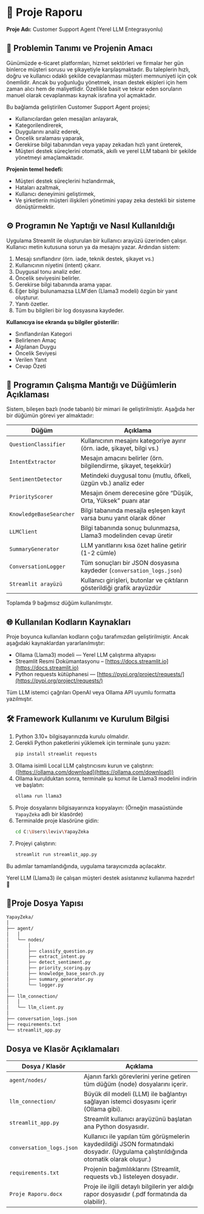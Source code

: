# 📄 Proje Raporu
**Proje Adı:** Customer Support Agent (Yerel LLM Entegrasyonlu)

## 🎯 Problemin Tanımı ve Projenin Amacı

Günümüzde e-ticaret platformları, hizmet sektörleri ve firmalar her gün binlerce müşteri sorusu ve şikayetiyle karşılaşmaktadır. Bu taleplerin hızlı, doğru ve kullanıcı odaklı şekilde cevaplanması müşteri memnuniyeti için çok önemlidir. Ancak bu yoğunluğu yönetmek, insan destek ekipleri için hem zaman alıcı hem de maliyetlidir. Özellikle basit ve tekrar eden soruların manuel olarak cevaplanması kaynak israfına yol açmaktadır.

Bu bağlamda geliştirilen Customer Support Agent projesi;

* Kullanıcılardan gelen mesajları anlayarak,
* Kategorilendirerek,
* Duygularını analiz ederek,
* Öncelik sıralaması yaparak,
* Gerekirse bilgi tabanından veya yapay zekadan hızlı yanıt üreterek,
* Müşteri destek süreçlerini otomatik, akıllı ve yerel LLM tabanlı bir şekilde yönetmeyi amaçlamaktadır.

**Projenin temel hedefi:**

* Müşteri destek süreçlerini hızlandırmak,
* Hataları azaltmak,
* Kullanıcı deneyimini geliştirmek,
* Ve şirketlerin müşteri ilişkileri yönetimini yapay zeka destekli bir sisteme dönüştürmektir.

## ⚙️ Programın Ne Yaptığı ve Nasıl Kullanıldığı

Uygulama Streamlit ile oluşturulan bir kullanıcı arayüzü üzerinden çalışır. Kullanıcı metin kutusuna sorun ya da mesajını yazar. Ardından sistem:

1.  Mesajı sınıflandırır (örn. iade, teknik destek, şikayet vs.)
2.  Kullanıcının niyetini (intent) çıkarır.
3.  Duygusal tonu analiz eder.
4.  Öncelik seviyesini belirler.
5.  Gerekirse bilgi tabanında arama yapar.
6.  Eğer bilgi bulunamazsa LLM'den (Llama3 modeli) özgün bir yanıt oluşturur.
7.  Yanıtı özetler.
8.  Tüm bu bilgileri bir log dosyasına kaydeder.

**Kullanıcıya ise ekranda şu bilgiler gösterilir:**

* Sınıflandırılan Kategori
* Belirlenen Amaç
* Algılanan Duygu
* Öncelik Seviyesi
* Verilen Yanıt
* Cevap Özeti

## 🧠 Programın Çalışma Mantığı ve Düğümlerin Açıklaması

Sistem, bileşen bazlı (node tabanlı) bir mimari ile geliştirilmiştir. Aşağıda her bir düğümün görevi yer almaktadır:

| Düğüm                 | Açıklama                                                                 |
| --------------------- | ------------------------------------------------------------------------ |
| `QuestionClassifier`  | Kullanıcının mesajını kategoriye ayırır (örn. iade, şikayet, bilgi vs.)   |
| `IntentExtractor`     | Mesajın amacını belirler (örn. bilgilendirme, şikayet, teşekkür)         |
| `SentimentDetector`   | Metindeki duygusal tonu (mutlu, öfkeli, üzgün vb.) analiz eder            |
| `PriorityScorer`      | Mesajın önem derecesine göre “Düşük, Orta, Yüksek” puanı atar            |
| `KnowledgeBaseSearcher` | Bilgi tabanında mesajla eşleşen kayıt varsa bunu yanıt olarak döner      |
| `LLMClient`           | Bilgi tabanında sonuç bulunmazsa, Llama3 modelinden cevap üretir         |
| `SummaryGenerator`    | LLM yanıtlarını kısa özet haline getirir (1-2 cümle)                     |
| `ConversationLogger`  | Tüm sonuçları bir JSON dosyasına kaydeder (`conversation_logs.json`)    |
| `Streamlit arayüzü`   | Kullanıcı girişleri, butonlar ve çıktıların gösterildiği grafik arayüzdür |

Toplamda 9 bağımsız düğüm kullanılmıştır.

## 🌐 Kullanılan Kodların Kaynakları

Proje boyunca kullanılan kodların çoğu tarafımızdan geliştirilmiştir. Ancak aşağıdaki kaynaklardan yararlanılmıştır:

* Ollama (Llama3) modeli — Yerel LLM çalıştırma altyapısı
* Streamlit Resmi Dokümantasyonu – [https://docs.streamlit.io](https://docs.streamlit.io)
* Python requests kütüphanesi — [https://pypi.org/project/requests/](https://pypi.org/project/requests/)

Tüm LLM istemci çağrıları OpenAI veya Ollama API uyumlu formatta yazılmıştır.

## 🛠️ Framework Kullanımı ve Kurulum Bilgisi

1.  Python 3.10+ bilgisayarınızda kurulu olmalıdır.
2.  Gerekli Python paketlerini yüklemek için terminale şunu yazın:
    ```bash
    pip install streamlit requests
    ```
3.  Ollama isimli Local LLM çalıştırıcısını kurun ve çalıştırın:
    ([https://ollama.com/download](https://ollama.com/download))
4.  Ollama kurulduktan sonra, terminale şu komut ile Llama3 modelini indirin ve başlatın:
    ```bash
    ollama run llama3
    ```
5.  Proje dosyalarını bilgisayarınıza kopyalayın:
    (Örneğin masaüstünde `YapayZeka` adlı bir klasörde)
6.  Terminalde proje klasörüne gidin:
    ```bash
    cd C:\Users\leviv\YapayZeka
    ```
7.  Projeyi çalıştırın:
    ```bash
    streamlit run streamlit_app.py
    ```

Bu adımlar tamamlandığında, uygulama tarayıcınızda açılacaktır.

Yerel LLM (Llama3) ile çalışan müşteri destek asistanınız kullanıma hazırdır! 🚀

## 📂Proje Dosya Yapısı
```bash
YapayZeka/
│
├── agent/
│   │
│   └── nodes/
│       │
│       ├── classify_question.py
│       ├── extract_intent.py
│       ├── detect_sentiment.py
│       ├── priority_scoring.py
│       ├── knowledge_base_search.py
│       ├── summary_generator.py
│       └── logger.py
│
├── llm_connection/
│   │
│   └── llm_client.py
│
├── conversation_logs.json
├── requirements.txt
└── streamlit_app.py
```



## Dosya ve Klasör Açıklamaları

| Dosya / Klasör        | Açıklama                                                                 |
| --------------------- | ------------------------------------------------------------------------ |
| `agent/nodes/`        | Ajanın farklı görevlerini yerine getiren tüm düğüm (node) dosyalarını içerir. |
| `llm_connection/`   | Büyük dil modeli (LLM) ile bağlantıyı sağlayan istemci dosyasını içerir (Ollama gibi). |
| `streamlit_app.py`    | Streamlit kullanıcı arayüzünü başlatan ana Python dosyasıdır.             |
| `conversation_logs.json` | Kullanıcı ile yapılan tüm görüşmelerin kaydedildiği JSON formatındaki dosyadır. (Uygulama çalıştırıldığında otomatik olarak oluşur.) |
| `requirements.txt`    | Projenin bağımlılıklarını (Streamlit, requests vb.) listeleyen dosyadır.    |
| `Proje Raporu.docx`   | Proje ile ilgili detaylı bilgilerin yer aldığı rapor dosyasıdır (.pdf formatında da olabilir). |

